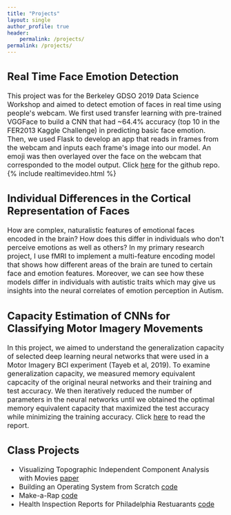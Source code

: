 ```yaml
---
title: "Projects"
layout: single
author_profile: true
header:
    permalink: /projects/
permalink: /projects/
---
```

<span style="font-size: 12pt">
    
## Real Time Face Emotion Detection
This project was for the Berkeley GDSO 2019 Data Science Workshop and aimed to detect emotion of faces in real time using people's webcam.  We first used transfer learning with  pre-trained VGGFace to build a CNN that had ~64.4% accuracy (top 10 in the FER2013 Kaggle Challenge) in predicting basic face emotion. Then, we used Flask to develop an app that reads in frames from the webcam and inputs each frame's image into our model.  An emoji was then overlayed over the face on the webcam that corresponded to the model output.  Click [here](https://github.com/susanhao/emotion_project) for the github repo.
{% include realtimevideo.html %}

## Individual Differences in the Cortical Representation of Faces
How are complex, naturalistic features of emotional faces encoded in the brain?  How does this differ in individuals who don't perceive emotions as well as others? In my primary research project, I use fMRI to implement a multi-feature encoding model that shows how different areas of the brain are tuned to certain face and emotion features. Moreover, we can see how these models differ in individuals with autistic traits which may give us insights into the neural correlates of emotion perception in Autism.

## Capacity Estimation of CNNs for Classifying Motor Imagery Movements
In this project, we aimed to understand the generalization capacity of selected deep learning neural networks that were used in a Motor Imagery BCI experiment (Tayeb et al, 2019).  To examine generalization capacity, we measured  memory equivalent capcacity of the original neural networks and their training and test accuracy.  We then iteratively reduced the number of parameters in the neural networks until we obtained the optimal memory equivalent capacity that maximized the test accuracy while minimizing the training accuracy. Click [here](https://drive.google.com/open?id=0B9CSYeIMIq4VTF8xcGFXb2s2YnJPTF9kQnhTbWRtOEkyRG5v) to read the report. 


## Class Projects
- Visualizing Topographic Independent Component Analysis with Movies [paper](https://arxiv.org/abs/1901.08239)<br>
- Building an Operating System from Scratch [code](https://github.com/susanhao/Operating-System)<br>
- Make-a-Rap [code](https://github.com/susanhao/nets-final-project)<br>
- Health Inspection Reports for Philadelphia Restuarants [code](https://github.com/susanhao/cis550)
